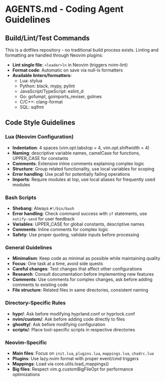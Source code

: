 # AGENTS.md - Coding Agent Guidelines

## Build/Lint/Test Commands

This is a dotfiles repository - no traditional build process exists. Linting and formatting are handled through Neovim plugins:

- **Lint single file**: `<leader>ln` in Neovim (triggers nvim-lint)
- **Format code**: Automatic on save via null-ls formatters
- **Available linters/formatters**:
  - Lua: stylua
  - Python: black, mypy, pylint
  - JavaScript/TypeScript: eslint_d
  - Go: gofumpt, goimports_reviser, golines
  - C/C++: clang-format
  - SQL: sqlfmt

## Code Style Guidelines

### Lua (Neovim Configuration)
- **Indentation**: 4 spaces (vim.opt.tabstop = 4, vim.opt.shiftwidth = 4)
- **Naming**: descriptive variable names, camelCase for functions, UPPER_CASE for constants
- **Comments**: Extensive inline comments explaining complex logic
- **Structure**: Group related functionality, use local variables for scoping
- **Error handling**: Use pcall for potentially failing operations
- **Imports**: Require modules at top, use local aliases for frequently used modules

### Bash Scripts
- **Shebang**: Always `#!/bin/bash`
- **Error handling**: Check command success with `if` statements, use `notify-send` for user feedback
- **Variables**: UPPER_CASE for global constants, descriptive names
- **Comments**: Inline comments for complex logic
- **Safety**: Use proper quoting, validate inputs before processing

### General Guidelines
- **Minimalism**: Keep code as minimal as possible while maintaining quality
- **Focus**: One task at a time, avoid side quests
- **Careful changes**: Test changes that affect other configurations
- **Research**: Consult documentation before implementing new features
- **Comments**: Use comments for complex changes, ask before adding comments to existing code
- **File structure**: Related files in same directories, consistent naming

### Directory-Specific Rules
- **hypr/**: Ask before modifying hyprland.conf or hyprlock.conf
- **nvim/custom/**: Ask before adding code directly to files
- **ghostty/**: Ask before modifying configuration
- **scripts/**: Place tool-specific scripts in respective directories

### Neovim-Specific
- **Main files**: Focus on `init.lua`, `plugins.lua`, `mappings.lua`, `chadrc.lua`
- **Plugins**: Use lazy.nvim format with proper event/cmd triggers
- **Mappings**: Load via core.utils.load_mappings()
- **Big files**: Respect vim.g.customBigFileOpt for performance optimizations
